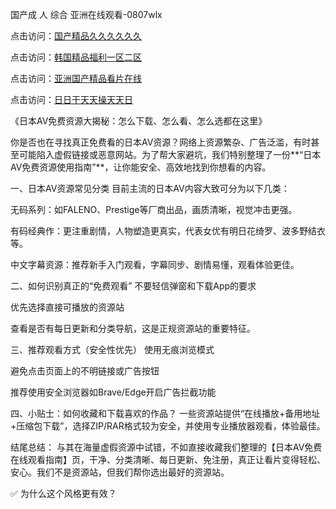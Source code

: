 国产成 人 综合 亚洲在线观看-0807wlx

点击访问：<a href="https://heiliaoga6s9v.pages.dev">国产精品久久久久久久</a>

点击访问：<a href="https://heiliao2dmwwy.pages.dev">韩国精品福利一区二区</a>

点击访问：<a href="https://heiliaowzu4ur.pages.dev">亚洲国产精品看片在线</a>

点击访问：<a href="https://heiliaoll4qsx.pages.dev">日日干天天操天天日</a>

《日本AV免费资源大揭秘：怎么下载、怎么看、怎么选都在这里》

你是否也在寻找真正免费看的日本AV资源？网络上资源繁杂、广告泛滥，有时甚至可能陷入虚假链接或恶意网站。为了帮大家避坑，我们特别整理了一份**“日本AV免费资源使用指南”**，让你能安全、高效地找到你想看的内容。

一、日本AV资源常见分类
目前主流的日本AV内容大致可分为以下几类：

无码系列：如FALENO、Prestige等厂商出品，画质清晰，视觉冲击更强。

有码经典作：更注重剧情，人物塑造更真实，代表女优有明日花绮罗、波多野结衣等。

中文字幕资源：推荐新手入门观看，字幕同步、剧情易懂，观看体验更佳。

二、如何识别真正的“免费观看”
不要轻信弹窗和下载App的要求

优先选择直接可播放的资源站

查看是否有每日更新和分类导航，这是正规资源站的重要特征。

三、推荐观看方式（安全性优先）
使用无痕浏览模式

避免点击页面上的不明链接或广告按钮

推荐使用安全浏览器如Brave/Edge开启广告拦截功能

四、小贴士：如何收藏和下载喜欢的作品？
一些资源站提供“在线播放+备用地址+压缩包下载”，选择ZIP/RAR格式较为安全，并使用专业播放器观看，体验最佳。

结尾总结：
与其在海量虚假资源中试错，不如直接收藏我们整理的【日本AV免费在线观看指南】页，干净、分类清晰、每日更新、免注册，真正让看片变得轻松、安心。我们不是资源站，但我们帮你选出最好的资源站。

✅ 为什么这个风格更有效？

<span style="display:none;">[Canonical link]( https://github.com/wlx080725/875351 ）</span>
